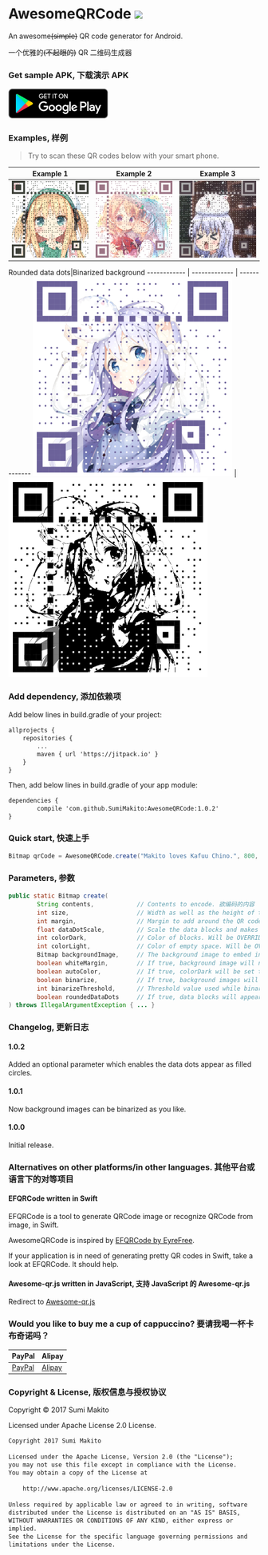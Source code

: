 # AwesomeQRCode [![](https://jitpack.io/v/SumiMakito/AwesomeQRCode.svg)](https://jitpack.io/#SumiMakito/AwesomeQRCode)

An awesome<del>(simple)</del> QR code generator for Android.

一个优雅的<del>(不起眼的)</del> QR 二维码生成器

### Get sample APK, 下载演示 APK

<a href="https://play.google.com/store/apps/details?id=com.github.sumimakito.awesomeqrsample" target="_blank"><img src="art/play_store_badge.png" alt="Google Play Store" width="200"></a>

### Examples, 样例

> Try to scan these QR codes below with your smart phone.

Example 1|Example 2|Example 3
------------ | ------------- | -------------
<img src="art/awesome-qr-1.png" width="400"> | <img src="art/awesome-qr-2.png" width="400"> | <img src="art/awesome-qr-3.png" width="400">


Rounded data dots|Binarized background
------------ | ------------- | -------------
<img src="art/awesome-qr-4.png" width="400"> | <img src="art/awesome-qr-5.png" width="400">

### Add dependency, 添加依赖项

Add below lines in build.gradle of your project:
```
allprojects {
	repositories {
		...
		maven { url 'https://jitpack.io' }
	}
}
```

Then, add below lines in build.gradle of your app module:
```
dependencies {
        compile 'com.github.SumiMakito:AwesomeQRCode:1.0.2'
}
```

### Quick start, 快速上手

```java
Bitmap qrCode = AwesomeQRCode.create("Makito loves Kafuu Chino.", 800, 20, 0.3f, Color.BLACK, Color.WHITE, backgroundBitmap, true, true);
```

### Parameters, 参数

```java
public static Bitmap create(
        String contents,            // Contents to encode. 欲编码的内容
        int size,                   // Width as well as the height of the output QR code, includes margin. 尺寸, 长宽一致
        int margin,                 // Margin to add around the QR code. 二维码边缘的外边距
        float dataDotScale,         // Scale the data blocks and makes them appear smaller. 数据点缩小比例 (0 < scale < 1.0f)
        int colorDark,              // Color of blocks. Will be OVERRIDE by autoColor. (BYTE_DTA, BYTE_POS, BYTE_AGN, BYTE_TMG) 实点的颜色
        int colorLight,             // Color of empty space. Will be OVERRIDE by autoColor. (BYTE_EPT) 空白点的颜色
        Bitmap backgroundImage,     // The background image to embed in the QR code. If null, no background image will be embedded. 欲嵌入的背景图
        boolean whiteMargin,        // If true, background image will not be drawn on the margin area. Default is true. 若为 true, 则背景图将不会绘制到外边距区域
        boolean autoColor,          // If true, colorDark will be set to the dominant color of backgroundImage. Default is true. 若为 true, 则将从背景图取主要颜色作为实点颜色
        boolean binarize,           // If true, background images will be binarized. Default is false. 若为 true, 背景图像将被二值化处理
        int binarizeThreshold,      // Threshold value used while binarizing background images. Default is 128. 0 < threshold < 255. 控制背景图像二值化的阈值
        boolean roundedDataDots     // If true, data blocks will appear as filled circles. Default is false. 若为 true, 数据点将以圆形绘制
) throws IllegalArgumentException { ... }
```

### Changelog, 更新日志

#### 1.0.2
Added an optional parameter which enables the data dots appear as filled circles.

#### 1.0.1
Now background images can be binarized as you like.

#### 1.0.0
Initial release.

### Alternatives on other platforms/in other languages. 其他平台或语言下的对等项目

#### EFQRCode written in Swift

EFQRCode is a tool to generate QRCode image or recognize QRCode from image, in Swift.

AwesomeQRCode is inspired by [EFQRCode by EyreFree](https://github.com/EyreFree/EFQRCode).

If your application is in need of generating pretty QR codes in Swift, take a look at EFQRCode. It should help.

#### Awesome-qr.js written in JavaScript, 支持 JavaScript 的 Awesome-qr.js

Redirect to [Awesome-qr.js](https://github.com/SumiMakito/Awesome-qr.js)

### Would you like to buy me a cup of cappuccino? 要请我喝一杯卡布奇诺吗？
PayPal | Alipay
----|----
[PayPal](https://www.paypal.me/makito) | [Alipay](https://qr.alipay.com/a6x02021re1jk4ftcymlw79)

### Copyright &amp; License, 版权信息与授权协议

Copyright &copy; 2017 Sumi Makito

Licensed under Apache License 2.0 License.

```
Copyright 2017 Sumi Makito

Licensed under the Apache License, Version 2.0 (the "License");
you may not use this file except in compliance with the License.
You may obtain a copy of the License at

    http://www.apache.org/licenses/LICENSE-2.0

Unless required by applicable law or agreed to in writing, software
distributed under the License is distributed on an "AS IS" BASIS,
WITHOUT WARRANTIES OR CONDITIONS OF ANY KIND, either express or implied.
See the License for the specific language governing permissions and
limitations under the License.
```

